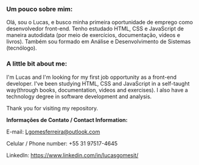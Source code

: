 ### Um pouco sobre mim:

Olá, sou o Lucas, e busco minha primeira oportunidade de emprego como desenvolvedor front-end. Tenho estudado HTML, CSS e JavaScript de maneira autodidata (por meio de exercícios, documentação, vídeos e livros). Também sou formado em Análise e Desenvolvimento de Sistemas (tecnólogo). 

### A little bit about me:

I'm Lucas and I'm looking for my first job opportunity as a front-end developer. I've been studying HTML, CSS and JavaScript in a self-taught way(through books, documentation, videos and exercises). I also have a technology degree in software development and analysis.

Thank you for visiting my repository. 
  
<strong>Informações de Contato / Contact Information:</strong>

E-mail: Lgomesferreira@outlook.com

Celular / Phone number: +55 31 97517-4645

LinkedIn: https://www.linkedin.com/in/lucasgomesit/  
  

<!--
**lucasgomesit/lucasgomesit** is a ✨ _special_ ✨ repository because its `README.md` (this file) appears on your GitHub profile.

Here are some ideas to get you started:

- 🔭 I’m currently working on ...
- 🌱 I’m currently learning ...
- 👯 I’m looking to collaborate on ...
- 🤔 I’m looking for help with ...
- 💬 Ask me about ...
- 📫 How to reach me: ...
- 😄 Pronouns: ...
- ⚡ Fun fact: ...
-->








